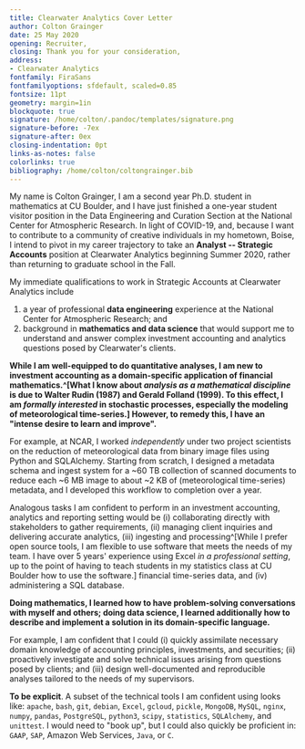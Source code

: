 ```yaml
--- 
title: Clearwater Analytics Cover Letter
author: Colton Grainger 
date: 25 May 2020
opening: Recruiter,
closing: Thank you for your consideration,
address:
- Clearwater Analytics
fontfamily: FiraSans
fontfamilyoptions: sfdefault, scaled=0.85
fontsize: 11pt
geometry: margin=1in
blockquote: true
signature: /home/colton/.pandoc/templates/signature.png
signature-before: -7ex
signature-after: 0ex
closing-indentation: 0pt
links-as-notes: false
colorlinks: true
bibliography: /home/colton/coltongrainger.bib
---
```


My name is Colton Grainger, I am a second year Ph.D. student in mathematics at CU Boulder, and I have just finished a one-year student visitor position in the Data Engineering and Curation Section at the National Center for Atmospheric Research. In light of COVID-19, and, because I want to contribute to a community of creative individuals in my hometown, Boise, I intend to pivot in my career trajectory to take an **Analyst -- Strategic Accounts** position at Clearwater Analytics beginning Summer 2020, rather than returning to graduate school in the Fall.

My immediate qualifications to work in Strategic Accounts at Clearwater Analytics include

1. a year of professional **data engineering** experience at the National Center for Atmospheric Research; and
2. background in **mathematics and data science** that would support me to understand and answer complex investment accounting and analytics questions posed by Clearwater's clients.

**While I am well-equipped to do quantitative analyses, I am new to investment accounting as a domain-specific application of financial mathematics.^[What I know about *analysis as a mathematical discipline* is due to Walter Rudin (1987) and Gerald Folland (1999). To this effect, I am *formally interested* in stochastic processes, especially the modeling of meteorological time-series.] However, to remedy this, I have an "intense desire to learn and improve".**

For example, at NCAR, I worked *independently* under two project scientists on the reduction of meteorological data from binary image files using Python and SQLAlchemy. Starting from scratch, I designed a metadata schema and ingest system for a ~60 TB collection of scanned documents to reduce each ~6 MB image to about ~2 KB of (meteorological time-series) metadata, and I developed this workflow to completion over a year. 

Analogous tasks I am confident to perform in an investment accounting, analytics and reporting setting would be (i) collaborating directly with stakeholders to gather requirements, (ii) managing client inquiries and delivering accurate analytics, (iii) ingesting and processing^[While I prefer open source tools, I am flexible to use software that meets the needs of my team. I have over 5 years' experience using Excel *in a professional setting*, up to the point of having to teach students in my statistics class at CU Boulder how to use the software.] 
financial time-series data, and (iv) administering a SQL database.

**Doing mathematics, I learned how to have problem-solving conversations with myself and others; doing data science, I learned additionally how to describe and implement a solution in its domain-specific language.**

For example, I am confident that I could (i) quickly assimilate necessary domain knowledge of accounting principles, investments, and securities; (ii) proactively investigate and solve technical issues arising from questions posed by clients; and (iii) design well-documented and reproducible analyses tailored to the needs of my supervisors.

**To be explicit**. A subset of the technical tools I am confident using looks like: 
`apache`, `bash`, `git`, `debian`, `Excel`, `gcloud`, `pickle`, `MongoDB`, `MySQL`, `nginx`, `numpy`, `pandas`, `PostgreSQL`, `python3`, `scipy`, `statistics`, `SQLAlchemy`, and `unittest`. 
I would need to "book up", but I could also quickly be proficient in:
`GAAP`, `SAP`, Amazon Web Services, `Java`, or `C`.

